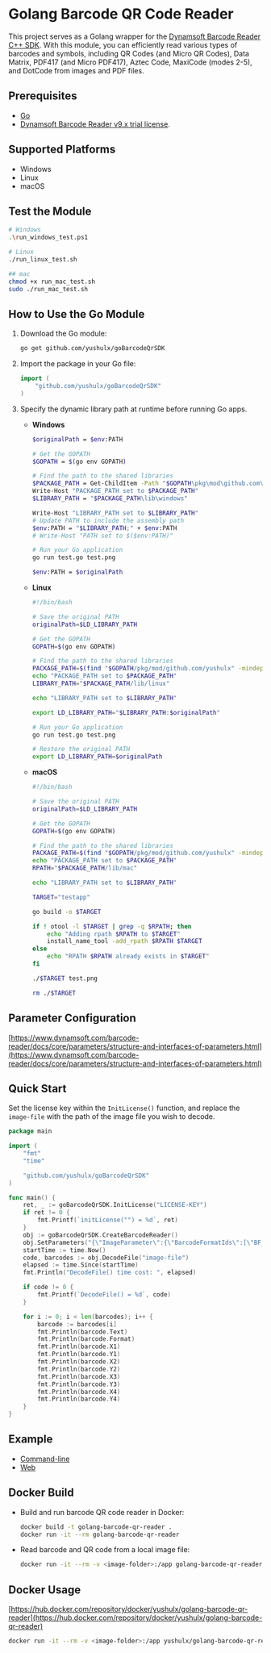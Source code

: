 # Golang Barcode QR Code Reader
This project serves as a Golang wrapper for the [Dynamsoft Barcode Reader C++ SDK](https://www.dynamsoft.com/barcode-reader/sdk-desktop-server/). With this module, you can efficiently read various types of barcodes and symbols, including QR Codes (and Micro QR Codes), Data Matrix, PDF417 (and Micro PDF417), Aztec Code, MaxiCode (modes 2-5), and DotCode from images and PDF files.

## Prerequisites
* [Go](https://go.dev/dl/)
* [Dynamsoft Barcode Reader v9.x trial license](https://www.dynamsoft.com/customer/license/trialLicense?product=dbr).

## Supported Platforms
- Windows
- Linux
- macOS

## Test the Module

```bash
# Windows
.\run_windows_test.ps1

# Linux
./run_linux_test.sh

## mac
chmod +x run_mac_test.sh
sudo ./run_mac_test.sh
```

## How to Use the Go Module 
1. Download the Go module:

	```bash
	go get github.com/yushulx/goBarcodeQrSDK
	```

2. Import the package in your Go file:

	```go
	import (
		"github.com/yushulx/goBarcodeQrSDK"
	)
	```
3. Specify the dynamic library path at runtime before running Go apps.

	- **Windows**

		```bash
		$originalPath = $env:PATH

		# Get the GOPATH
		$GOPATH = $(go env GOPATH)

		# Find the path to the shared libraries
		$PACKAGE_PATH = Get-ChildItem -Path "$GOPATH\pkg\mod\github.com\yushulx" -Directory | Sort-Object LastWriteTime -Descending | Select-Object -First 1 -ExpandProperty FullName
		Write-Host "PACKAGE_PATH set to $PACKAGE_PATH"
		$LIBRARY_PATH = "$PACKAGE_PATH\lib\windows"

		Write-Host "LIBRARY_PATH set to $LIBRARY_PATH"
		# Update PATH to include the assembly path
		$env:PATH = "$LIBRARY_PATH;" + $env:PATH
		# Write-Host "PATH set to $($env:PATH)"

		# Run your Go application
		go run test.go test.png

		$env:PATH = $originalPath
		```

	- **Linux**

		```bash
		#!/bin/bash

		# Save the original PATH
		originalPath=$LD_LIBRARY_PATH

		# Get the GOPATH
		GOPATH=$(go env GOPATH)

		# Find the path to the shared libraries
		PACKAGE_PATH=$(find "$GOPATH/pkg/mod/github.com/yushulx" -mindepth 1 -maxdepth 1 -type d | sort -r | head -n 1)
		echo "PACKAGE_PATH set to $PACKAGE_PATH"
		LIBRARY_PATH="$PACKAGE_PATH/lib/linux"

		echo "LIBRARY_PATH set to $LIBRARY_PATH"

		export LD_LIBRARY_PATH="$LIBRARY_PATH:$originalPath"

		# Run your Go application
		go run test.go test.png

		# Restore the original PATH
		export LD_LIBRARY_PATH=$originalPath
		```
		
	- **macOS**

		```bash
		#!/bin/bash

		# Save the original PATH
		originalPath=$LD_LIBRARY_PATH

		# Get the GOPATH
		GOPATH=$(go env GOPATH)

		# Find the path to the shared libraries
		PACKAGE_PATH=$(find "$GOPATH/pkg/mod/github.com/yushulx" -mindepth 1 -maxdepth 1 -type d | sort -r | head -n 1)
		echo "PACKAGE_PATH set to $PACKAGE_PATH"
		RPATH="$PACKAGE_PATH/lib/mac"

		echo "LIBRARY_PATH set to $LIBRARY_PATH"

		TARGET="testapp"

		go build -o $TARGET

		if ! otool -l $TARGET | grep -q $RPATH; then
			echo "Adding rpath $RPATH to $TARGET"
			install_name_tool -add_rpath $RPATH $TARGET
		else
			echo "RPATH $RPATH already exists in $TARGET"
		fi

		./$TARGET test.png

		rm ./$TARGET
		```

## Parameter Configuration
[https://www.dynamsoft.com/barcode-reader/docs/core/parameters/structure-and-interfaces-of-parameters.html](https://www.dynamsoft.com/barcode-reader/docs/core/parameters/structure-and-interfaces-of-parameters.html)

## Quick Start
Set the license key within the `InitLicense()` function, and replace the `image-file` with the path of the image file you wish to decode.

```go
package main

import (
	"fmt"
	"time"

	"github.com/yushulx/goBarcodeQrSDK"
)

func main() {
	ret, _ := goBarcodeQrSDK.InitLicense("LICENSE-KEY")
	if ret != 0 {
		fmt.Printf(`initLicense("") = %d`, ret)
	}
	obj := goBarcodeQrSDK.CreateBarcodeReader()
	obj.SetParameters("{\"ImageParameter\":{\"BarcodeFormatIds\":[\"BF_ONED\",\"BF_PDF417\",\"BF_QR_CODE\",\"BF_DATAMATRIX\"],\"BarcodeFormatIds_2\":null,\"Name\":\"sts\",\"RegionDefinitionNameArray\":[\"region0\"]},\"RegionDefinition\":{\"Bottom\":100,\"Left\":0,\"MeasuredByPercentage\":1,\"Name\":\"region0\",\"Right\":100,\"Top\":0}}")
	startTime := time.Now()
	code, barcodes := obj.DecodeFile("image-file")
	elapsed := time.Since(startTime)
	fmt.Println("DecodeFile() time cost: ", elapsed)

	if code != 0 {
		fmt.Printf(`DecodeFile() = %d`, code)
	}

	for i := 0; i < len(barcodes); i++ {
		barcode := barcodes[i]
		fmt.Println(barcode.Text)
		fmt.Println(barcode.Format)
		fmt.Println(barcode.X1)
		fmt.Println(barcode.Y1)
		fmt.Println(barcode.X2)
		fmt.Println(barcode.Y2)
		fmt.Println(barcode.X3)
		fmt.Println(barcode.Y3)
		fmt.Println(barcode.X4)
		fmt.Println(barcode.Y4)
	}
}

``` 

## Example
- [Command-line](https://github.com/yushulx/goBarcodeQrSDK/tree/main/example/command-line)
- [Web](https://github.com/yushulx/goBarcodeQrSDK/tree/main/example/web)


## Docker Build
- Build and run barcode QR code reader in Docker:

    ```bash
    docker build -t golang-barcode-qr-reader .
    docker run -it --rm golang-barcode-qr-reader
    ```
- Read barcode and QR code from a local image file:

    ```bash
    docker run -it --rm -v <image-folder>:/app golang-barcode-qr-reader reader /app/<image-file> <license-key> <template-file>
    ```

## Docker Usage
[https://hub.docker.com/repository/docker/yushulx/golang-barcode-qr-reader](https://hub.docker.com/repository/docker/yushulx/golang-barcode-qr-reader)

 ```bash
docker run -it --rm -v <image-folder>:/app yushulx/golang-barcode-qr-reader:latest reader /app/<image-file> <license-key> <template-file>
```
